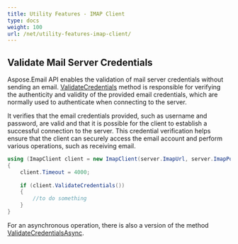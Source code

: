 ```yaml
---
title: Utility Features - IMAP Client
type: docs
weight: 100
url: /net/utility-features-imap-client/
---
```


## **Validate Mail Server Credentials**

Aspose.Email API enables the validation of mail server credentials without sending an email. [ValidateCredentials](https://reference.aspose.com/email/net/aspose.email.clients.imap/imapclient/validatecredentials) method is responsible for verifying the authenticity and validity of the provided email credentials, which are normally used to authenticate when connecting to the server.

It verifies that the email credentials provided, such as username and password, are valid and that it is possible for the client to establish a successful connection to the server. This credential verification helps ensure that the client can securely access the email account and perform various operations, such as receiving email.

```cs
using (ImapClient client = new ImapClient(server.ImapUrl, server.ImapPort, "username", "password", SecurityOptions.Auto))
{
    client.Timeout = 4000;
   
    if (client.ValidateCredentials())
    {
        //to do something
    }
}
```

For an asynchronous operation, there is also a version of the method [ValidateCredentialsAsync](https://reference.aspose.com/email/net/aspose.email.clients.imap/imapclient/validatecredentialsasync).
